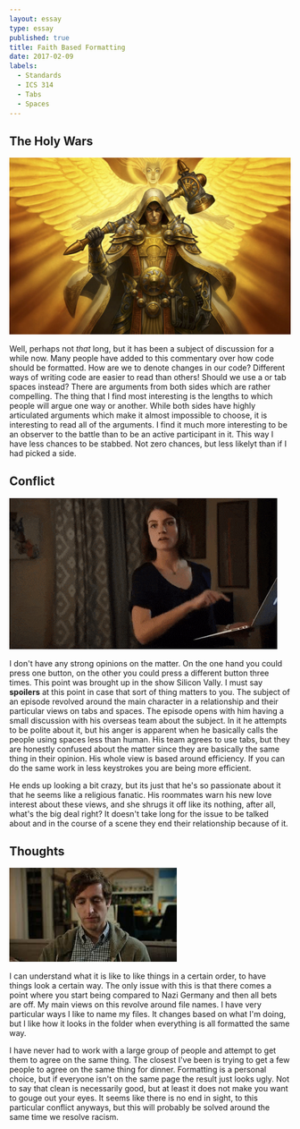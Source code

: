 ```yaml
---
layout: essay
type: essay
published: true
title: Faith Based Formatting
date: 2017-02-09
labels:
  - Standards
  - ICS 314
  - Tabs
  - Spaces
---
```


## The Holy Wars

<img class="ui medium left floated image" src="../images/knight.jpg">

Well, perhaps not *that* long, but it has been a subject of discussion for a while now. Many people have added to this commentary over how code should be formatted. How are we to denote changes in our code? Different ways of writing code are easier to read than others! Should we use a or tab spaces instead? There are arguments from both sides which are rather compelling. The thing that I find most interesting is the lengths to which people will argue one way or another. While both sides have highly articulated arguments which make it almost impossible to choose, it is interesting to read all of the arguments. I find it much more interesting to be an observer to the battle than to be an active participant in it. This way I have less chances to be stabbed. Not zero chances, but less likelyt than if I had picked a side.

## Conflict

<img class="ui medium left floated image" src="../images/spaces.gif">

I don't have any strong opinions on the matter. On the one hand you could press one button, on the other you could press a different button three times. This point was brought up in the show Silicon Vally. I must say **spoilers** at this point in case that sort of thing matters to you. The subject of an episode revolved around the main character in a relationship and their particular views on tabs and spaces. The episode opens with him having a small discussion with his overseas team about the subject. In it he attempts to be polite about it, but his anger is apparent when he basically calls the people using spaces less than human. His team agrees to use tabs, but they are honestly confused about the matter since they are basically the same thing in their opinion. His whole view is based around efficiency. If you can do the same work in less keystrokes you are being more efficient. 

He ends up looking a bit crazy, but its just that he's so passionate about it that he seems like a religious fanatic. His roommates warn his new love interest about these views, and she shrugs it off like its nothing, after all, what's the big deal right? It doesn't take long for the issue to be talked about and in the course of a scene they end their relationship because of it.  

## Thoughts

<img class="ui medium left floated image" src="../images/tabs.jpg">

I can understand what it is like to like things in a certain order, to have things look a certain way. The only issue with this is that there comes a point where you start being compared to Nazi Germany and then all bets are off. My main views on this revolve around file names. I have very particular ways I like to name my files. It changes based on what I'm doing, but I like how it looks in the folder when everything is all formatted the same way. 

I have never had to work with a large group of people and attempt to get them to agree on the same thing. The closest I've been is trying to get a few people to agree on the same thing for dinner. Formatting is a personal choice, but if everyone isn't on the same page the result just looks ugly. Not to say that clean is necessarily good, but at least it does not make you want to gouge out your eyes. It seems like there is no end in sight, to this particular conflict anyways, but this will probably be solved around the same time we resolve racism.
